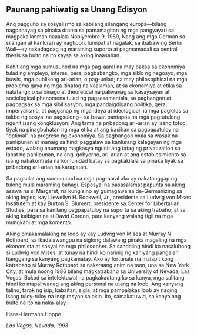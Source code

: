 ## Paunang pahiwatig sa Unang Edisyon

Ang pagguho sa sosyalismo sa kabilang silangang europa—bilang nagpahayag sa pinaka drama sa pamamagitan ng mga pangyayari sa magpakailanman naaalala Nobiyembre 9, 1989, Nang ang mga German sa silangan at kanluran ay nagtipon, lumipat at nagalak, sa ibabaw ng Berlin Wall—ay nakadagdag ng maraming suporta at pagmamadali sa central thesis sa bulto na ito kaysa sa aking inaasahan.

Kahit ang mga sumusunod na mga pag-aaral na may paksa sa ekonomiya tulad ng empleyo, interes, pera, pagbabangko, mga siklo ng negosyo, mga buwis, mga publikong ari-arian, o pag-unlad; na may philosophical na mga problema gaya ng mga itinatag na kaalaman, at sa ekonomiya at etika sa natatangi; o sa binago at theoretical na paliwanag sa kasaysayan at sociological phenomena tulad ng pagsasamantala, sa pagbangon at pagbagsak sa mga sibilisasyon, mga pandaigdigang politika, gera, imperyalismo, at pagganap ng mga ideya at ideological na mga pagkilos sa takbo ng sosyal na pagsulong—sa bawat pantapos na mga pagtutulong ngunit isang kongklusyon: Ang tama na pribadong ari-arian ay isang totoo, tiyak na pinagbuhatan ng mga etika at ang basihan sa pagpapatuloy na "optimal" na progreso ng ekonomiya. Sa pagbangon mula sa wasak na panlipunan at manaig sa hindi paggalaw sa kanlurang kalagayan ng mga estado, walang anumang magkasya ngunit ang tatag ng privatization sa lahat ng panlipunan, na ang, gobyerno, ari-arian at ang establesimiento sa isang nakakontrata na komunidad batay sa pagkakilala sa pinaka tiyak sa pribadong ari-arian na karapatan.

Sa pagsulat ang sumusunod na mga pag-aaral ako ay nakatanggap ng tulong mula maraming bahagi. Espesyal na pasasalamat papunta sa aking asawa na si Margaret, na kung sino ay gumagawa sa de-Germanizing sa aking Ingles; kay Llewellyn H. Rockwell, Jr., presidente sa Ludwig von Mises Institutem at kay Burton S. Blumert, presidente sa Center for Libertarian Studies, para sa kanilang pagpapatuloy na suporta sa aking trabaho; at sa aking kaibigan na si David Gordon, para kanyang walang tigil na mga mungkahi at mga komento.

Aking pinakamalaking na loob ay kay Ludwig von Mises at Murray N. Rothbard, sa ikadalawangpu na siglong dalawang pinaka magaling na mga ekonomista at sosyal na mga philosopher. Sa sandaling hindi ko nasalubong si Ludwig von Mises, at tunay na hindi ko narinig ng kaniyang pangalan hanggang sa kanyang pagkamatay. Ako ay fortunate na malapit kong katrabaho si Murray Rothbard sa nakaraang anim na taon, una sa New York City, at mula noong 1986 bilang magkatrabaho sa University of Nevada, Las Vegas. Bukod sa intelektuwal na pagkakautang ko sa kanya, mga salitang hindi ko mapaliwanag ang aking personal na utang na loob. Ang kanyang talino, tarok ng isip, kabaitan, sigla, at mga pampalakas loob ay naging isang tuloy-tuloy na inspirasyon sa akin. Ito, samakatuwid, sa kanya ang bulto na ito na naka-alay.

Hans-Hermann Hoppe

*Las Vegas, Nevada, 1993*